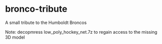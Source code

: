# bronco-tribute
A small tribute to the Humboldt Broncos

Note: decopmress low_poly_hockey_net.7z to regain access to the missing 3D model
